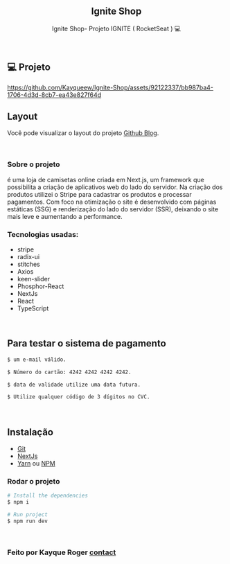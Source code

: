 <h2 align="center"> Ignite Shop </h2>

<p align="center">
  Ignite Shop- Projeto IGNITE ( RocketSeat ) 💻 
</p>

<br>

## 💻 Projeto

https://github.com/Kayqueew/Ignite-Shop/assets/92122337/bb987ba4-1706-4d3d-8cb7-ea43e827f64d

##  Layout

Você pode visualizar o layout do projeto [Github Blog](https://www.figma.com/file/7agKEDc3ACk20SI5CJu05i/Ignite-Shop-2.0-%E2%80%A2-Desafio-React-(Copy)?type=design&node-id=0-1&mode=design&t=vjeSWxRjJaCv3XUv-0).

</br>

### Sobre o projeto
é uma loja de camisetas online criada em Next.js, um framework que possibilita a criação de aplicativos web do lado do servidor. Na criação dos produtos utilizei o Stripe para cadastrar os produtos e processar pagamentos. Com foco na otimização o site é desenvolvido com páginas estáticas (SSG) e renderização do lado do servidor (SSR), deixando o site mais leve e aumentando a performance.
  </br>

### Tecnologias usadas:

- stripe
- radix-ui
- stitches
- Axios
- keen-slider
- Phosphor-React
- NextJs
- React
- TypeScript

</br>

## Para testar o sistema de pagamento
```bash
$ um e-mail válido.

$ Número do cartão: 4242 4242 4242 4242.

$ data de validade utilize uma data futura.

$ Utilize qualquer código de 3 dígitos no CVC.
```
 
</br> 

## Instalação

* [Git](https://git-scm.com)
* [NextJs](https://nextjs.org/)
* [Yarn](https://yarnpkg.com/) ou [NPM](https://www.npmjs.com/)


### Rodar o projeto
```bash
# Install the dependencies
$ npm i

# Run project
$ npm run dev
```

</br> 

### Feito por Kayque Roger [contact](https://www.linkedin.com/in/kayque-roger/)
